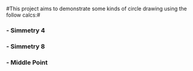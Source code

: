 #This project aims to demonstrate some kinds of circle drawing using the follow calcs:#

### - Simmetry 4 ###
### - Simmetry 8 ###
### - Middle Point ###

